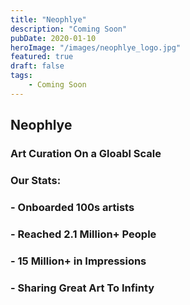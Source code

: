 ```yaml
---
title: "Neophlye"
description: "Coming Soon"
pubDate: 2020-01-10
heroImage: "/images/neophlye_logo.jpg"
featured: true
draft: false
tags:
    - Coming Soon
---
```


## Neophlye

### Art Curation On a Gloabl Scale

### Our Stats:

### - Onboarded 100s artists

### - Reached 2.1 Million+ People

### - 15 Million+ in Impressions

### - Sharing Great Art To Infinty